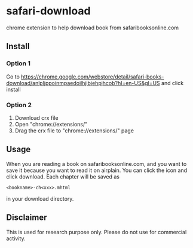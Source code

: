 # safari-download
chrome extension to help download book from safaribooksonline.com

## Install
### Option 1
Go to https://chrome.google.com/webstore/detail/safari-books-download/anlpljppoinmpaedoilhjibjehpjhcob?hl=en-US&gl=US and click install

### Option 2
1. Download crx file
2. Open "chrome://extensions/"
3. Drag the crx file to "chrome://extensions/" page

## Usage
When you are reading a book on safaribooksonline.com, and you want to save it because you want to read it on airplain. You can click the icon and click download. Each chapter will be saved as 

```
<bookname>-ch<xxx>.mhtml
```
in your download directory.

## Disclaimer
This is used for research purpose only. Please do not use for commercial activity.
